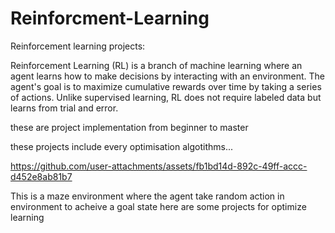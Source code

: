 # Reinforcment-Learning
Reinforcement learning projects:

Reinforcement Learning (RL) is a branch of machine learning where an agent learns how to make decisions by interacting with an environment. The agent's goal is to maximize cumulative rewards over time by taking a series of actions. Unlike supervised learning, RL does not require labeled data but learns from trial and error.

these are project implementation from beginner to master

these  projects include every optimisation algotithms...



https://github.com/user-attachments/assets/fb1bd14d-892c-49ff-accc-d452e8ab81b7

This is a maze environment where the agent take random action in environment to acheive a goal state
here are some projects for optimize learning
